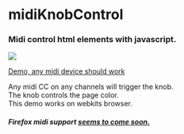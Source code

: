 # midiKnobControl
### Midi control html elements with javascript.

![](http://i.imgur.com/WC1ARO2.gif)

[Demo, any midi device should work](https://webdev23.github.io/midiKnobControl/midiKnobControl_colors.html)

Any midi CC on any channels will trigger the knob.<br>
The knob controls the page color. <br>
This demo works on webkits browser. <br>
##### Firefox midi support [seems to come soon.](https://bugzilla.mozilla.org/show_bug.cgi?id=836897)

